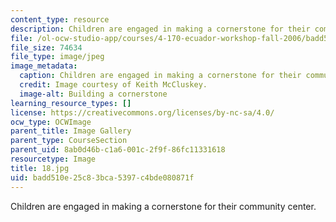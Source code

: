 ```yaml
---
content_type: resource
description: Children are engaged in making a cornerstone for their community center.
file: /ol-ocw-studio-app/courses/4-170-ecuador-workshop-fall-2006/badd510e25c83bca5397c4bde080871f_18.jpg
file_size: 74634
file_type: image/jpeg
image_metadata:
  caption: Children are engaged in making a cornerstone for their community center.
  credit: Image courtesy of Keith McCluskey.
  image-alt: Building a cornerstone
learning_resource_types: []
license: https://creativecommons.org/licenses/by-nc-sa/4.0/
ocw_type: OCWImage
parent_title: Image Gallery
parent_type: CourseSection
parent_uid: 8ab0d46b-c1a6-001c-2f9f-86fc11331618
resourcetype: Image
title: 18.jpg
uid: badd510e-25c8-3bca-5397-c4bde080871f
---
```

Children are engaged in making a cornerstone for their community center.